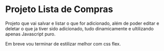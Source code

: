 # Projeto Lista de Compras
Projeto que vai salvar e listar o que for adicionado, além de poder editar e deletar o que ja tiver sido adicionado, tudo dinamicamente e ultilizando apenas Javascript puro.

Em breve vou terminar de estilizar melhor com css flex.
